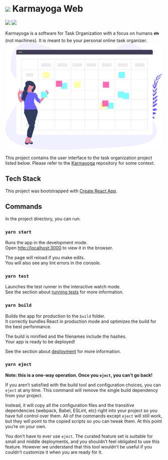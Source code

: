 # ![](public/favicon.ico) Karmayoga Web
![](https://img.shields.io/circleci/build/github/octetful/karmayoga-web?token=b34e4b51a9fe2932a43000e6252f104090533301)
![](https://img.shields.io/github/license/octetful/karmayoga-web?label=license)

Karmayoga is a software for Task Organization with a focus on humans :family: (not machines). It is meant to be your personal online task organizer. 
![](src/logo.svg)

This project contains the user interface to the task organization project listed below.
Please refer to the [Karmayoga](https://github.com/octetful/karmayoga) repository for some context.



## Tech Stack

This project was bootstrapped with [Create React App](https://github.com/facebook/create-react-app).

## Commands

In the project directory, you can run:

### `yarn start`

Runs the app in the development mode.\
Open [http://localhost:3000](http://localhost:3000) to view it in the browser.

The page will reload if you make edits.\
You will also see any lint errors in the console.

### `yarn test`

Launches the test runner in the interactive watch mode.\
See the section about [running tests](https://facebook.github.io/create-react-app/docs/running-tests) for more information.

### `yarn build`

Builds the app for production to the `build` folder.\
It correctly bundles React in production mode and optimizes the build for the best performance.

The build is minified and the filenames include the hashes.\
Your app is ready to be deployed!

See the section about [deployment](https://facebook.github.io/create-react-app/docs/deployment) for more information.

### `yarn eject`

**Note: this is a one-way operation. Once you `eject`, you can’t go back!**

If you aren’t satisfied with the build tool and configuration choices, you can `eject` at any time. This command will remove the single build dependency from your project.

Instead, it will copy all the configuration files and the transitive dependencies (webpack, Babel, ESLint, etc) right into your project so you have full control over them. All of the commands except `eject` will still work, but they will point to the copied scripts so you can tweak them. At this point you’re on your own.

You don’t have to ever use `eject`. The curated feature set is suitable for small and middle deployments, and you shouldn’t feel obligated to use this feature. However we understand that this tool wouldn’t be useful if you couldn’t customize it when you are ready for it.
